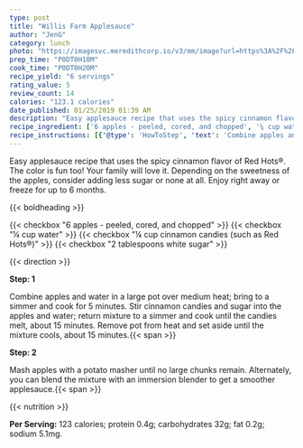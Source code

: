```yaml
---
type: post
title: "Willis Farm Applesauce"
author: "JenG"
category: lunch
photo: "https://imagesvc.meredithcorp.io/v3/mm/image?url=https%3A%2F%2Fimages.media-allrecipes.com%2Fuserphotos%2F3326921.jpg"
prep_time: "P0DT0H10M"
cook_time: "P0DT0H20M"
recipe_yield: "6 servings"
rating_value: 5
review_count: 14
calories: "123.1 calories"
date_published: 01/25/2019 01:39 AM
description: "Easy applesauce recipe that uses the spicy cinnamon flavor of Red Hots®. The color is fun too! Your family will love it. Depending on the sweetness of the apples, consider adding less sugar or none at all. Enjoy right away or freeze for up to 6 months."
recipe_ingredient: ['6 apples - peeled, cored, and chopped', '¼ cup water', '¼ cup cinnamon candies (such as Red Hots®)', '2 tablespoons white sugar']
recipe_instructions: [{'@type': 'HowToStep', 'text': 'Combine apples and water in a large pot over medium heat; bring to a simmer and cook for 5 minutes. Stir cinnamon candies and sugar into the apples and water; return mixture to a simmer and cook until the candies melt, about 15 minutes. Remove pot from heat and set aside until the mixture cools, about 15 minutes.\n'}, {'@type': 'HowToStep', 'text': 'Mash apples with a potato masher until no large chunks remain. Alternately, you can blend the mixture with an immersion blender to get a smoother applesauce.\n'}]
---
```


Easy applesauce recipe that uses the spicy cinnamon flavor of Red Hots®. The color is fun too! Your family will love it. Depending on the sweetness of the apples, consider adding less sugar or none at all. Enjoy right away or freeze for up to 6 months. 

{{< boldheading >}}

{{< checkbox "6  apples - peeled, cored, and chopped" >}}
{{< checkbox "¼ cup water" >}}
{{< checkbox "¼ cup cinnamon candies (such as Red Hots®)" >}}
{{< checkbox "2 tablespoons white sugar" >}}


{{< direction >}}

**Step: 1**

Combine apples and water in a large pot over medium heat; bring to a simmer and cook for 5 minutes. Stir cinnamon candies and sugar into the apples and water; return mixture to a simmer and cook until the candies melt, about 15 minutes. Remove pot from heat and set aside until the mixture cools, about 15 minutes.{{< span >}}

**Step: 2**

Mash apples with a potato masher until no large chunks remain. Alternately, you can blend the mixture with an immersion blender to get a smoother applesauce.{{< span >}}

{{< nutrition >}}

**Per Serving:** 123 calories; protein 0.4g; carbohydrates 32g; fat 0.2g; sodium 5.1mg.